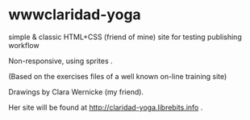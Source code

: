 wwwclaridad-yoga
================

simple &amp; classic HTML+CSS (friend of mine) site for testing publishing workflow

Non-responsive, using sprites .

(Based on the exercises files of a well known on-line training site)

Drawings by Clara Wernicke (my friend).

Her site  will be found at http://claridad-yoga.librebits.info   .